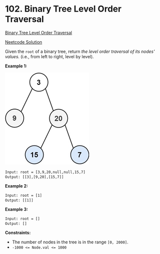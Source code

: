 # 102. Binary Tree Level Order Traversal

[Binary Tree Level Order Traversal](https://leetcode.com/problems/binary-tree-level-order-traversal/description/)

[Neetcode Solution](https://www.youtube.com/watch?v=6ZnyEApgFYg&pp=ygUqbmVldGNvZGUgQmluYXJ5IFRyZWUgTGV2ZWwgT3JkZXIgVHJhdmVyc2Fs)

Given the `root` of a binary tree, return <em>the level order traversal of its
nodes' values.</em> (i.e., from left to right, level by level).

**Example 1:**

<img src="./binary_tree_level_order_traversal.jpg" />

```
Input: root = [3,9,20,null,null,15,7]
Output: [[3],[9,20],[15,7]]
```

**Example 2:**

```
Input: root = [1]
Output: [[1]]
```

**Example 3:**

```
Input: root = []
Output: []
```

**Constraints:**

- The number of nodes in the tree is in the range `[0, 2000]`.
- `-1000 <= Node.val <= 1000`
